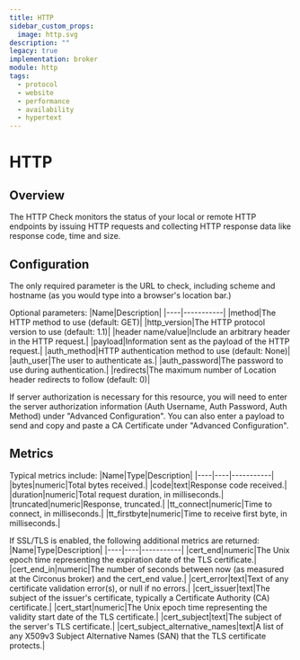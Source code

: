```yaml
---
title: HTTP
sidebar_custom_props:
  image: http.svg
description: ""
legacy: true
implementation: broker
module: http
tags:
  - protocol
  - website
  - performance
  - availability
  - hypertext
---
```


# HTTP

## Overview

The HTTP Check monitors the status of your local or remote HTTP endpoints by issuing HTTP requests and collecting HTTP response data like response code, time and size.

## Configuration

The only required parameter is the URL to check, including scheme and hostname (as you would type into a browser's location bar.)

Optional parameters:
|Name|Description|
|----|-----------|
|method|The HTTP method to use (default: GET)|
|http_version|The HTTP protocol version to use (default: 1.1)|
|header name/value|Include an arbitrary header in the HTTP request.|
|payload|Information sent as the payload of the HTTP request.|
|auth_method|HTTP authentication method to use (default: None)|
|auth_user|The user to authenticate as.|
|auth_password|The password to use during authentication.|
|redirects|The maximum number of Location header redirects to follow (default: 0)|

If server authorization is necessary for this resource, you will need to enter the server authorization information (Auth Username, Auth Password, Auth Method) under "Advanced Configuration". You can also enter a payload to send and copy and paste a CA Certificate under "Advanced Configuration".

## Metrics

Typical metrics include:
|Name|Type|Description|
|----|----|-----------|
|bytes|numeric|Total bytes received.|
|code|text|Response code received.|
|duration|numeric|Total request duration, in milliseconds.|
|truncated|numeric|Response, truncated.|
|tt_connect|numeric|Time to connect, in milliseconds.|
|tt_firstbyte|numeric|Time to receive first byte, in milliseconds.|

If SSL/TLS is enabled, the following additional metrics are returned:
|Name|Type|Description|
|----|----|-----------|
|cert_end|numeric|The Unix epoch time representing the expiration date of the TLS certificate.|
|cert_end_in|numeric|The number of seconds between now (as measured at the Circonus broker) and the cert_end value.|
|cert_error|text|Text of any certificate validation error(s), or null if no errors.|
|cert_issuer|text|The subject of the issuer's certificate, typically a Certificate Authority (CA) certificate.|
|cert_start|numeric|The Unix epoch time representing the validity start date of the TLS certificate.|
|cert_subject|text|The subject of the server's TLS certificate.|
|cert_subject_alternative_names|text|A list of any X509v3 Subject Alternative Names (SAN) that the TLS certificate protects.|
